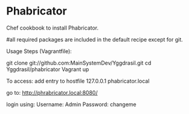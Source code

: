 # Phabricator
Chef cookbook to install Phabricator.

#all required packages are included in the default recipe except for git.

Usage Steps (Vagrantfile):

git clone git://github.com:MainSystemDev/Yggdrasil.git
cd Yggdrasil/phabricator
Vagrant up

To access:
add entry to hostfile
127.0.0.1 phabricator.local

go to: http://phrabricator.local:8080/

login using:
Username: Admin
Password: changeme
